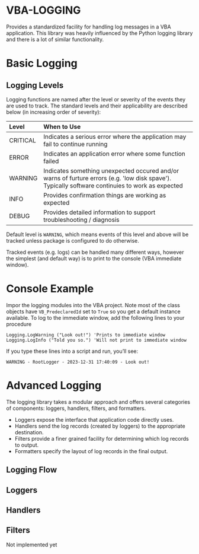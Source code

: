 # VBA-LOGGING
Provides a standardized facility for handling log messages in a VBA application.  This library was heavily influenced by the Python logging library and there is a lot of similar functionality.

# Basic Logging

## Logging Levels

Logging functions are named after the level or severity of the events they are used to track. The standard levels and their applicability are described below (in increasing order of severity):

| Level    | When to Use |
| :---     | :--- | 
| CRITICAL | Indicates a serious error where the application may fail to continue running  |
| ERROR    | Indicates an application error where some function failed  |
| WARNING  | Indicates  something unexpected occured and/or warns of furture errors (e.g. 'low disk spave'). Typically software continuies to work as expected |
| INFO     | Provides confirmation things are working as expected |
| DEBUG    | Provides detailed information to support troubleshooting / diagnosis |

Default level is `WARNING`, which means events of this level and above will be tracked unless package is configured to do otherwise.

Tracked events (e.g. logs) can be handled many different ways, however the simplest (and default way) is to print to the console (VBA immediate window).

# Console Example

Impor the logging modules into the VBA project. Note most of the class objects have `VB_PredeclaredId` set to `True` so you get a default instance available. To log to the immediate window, add the following lines to your procedure

```
Logging.LogWarning ("Look out!") 'Prints to immediate window
Logging.LogInfo ("Told you so.") 'Will not print to immediate window
```

If you type these lines into a script and run, you’ll see:

```
WARNING - RootLogger - 2023-12-31 17:40:09 - Look out!
```


# Advanced Logging

The logging library takes a modular approach and offers several categories of components: loggers, handlers, filters, and formatters.
- Loggers expose the interface that application code directly uses.
- Handlers send the log records (created by loggers) to the appropriate destination.
- Filters provide a finer grained facility for determining which log records to output.
- Formatters specify the layout of log records in the final output.

## Logging Flow

## Loggers

## Handlers

## Filters
Not implemented yet
